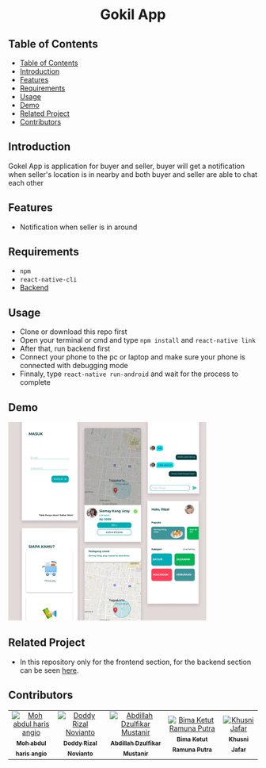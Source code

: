 <div align=center>
    <h1>Gokil App</h1>
</div>

## Table of Contents

- [Table of Contents](#Table-of-Contents)
- [Introduction](#Introduction)
- [Features](#Features)
- [Requirements](#Requirements)
- [Usage](#Usage)
- [Demo](#Demo)
- [Related Project](#Related-Project)
- [Contributors](#Contributors)

## Introduction


Gokel App is application for buyer and seller, buyer will get a notification when seller's location is in nearby and both buyer and seller are able to chat each other

## Features

- Notification when seller is in around

## Requirements

- `npm`
- `react-native-cli`
- [Backend]()

## Usage

- Clone or download this repo first
- Open your terminal or cmd and type `npm install` and `react-native link`
- After that, run backend first
- Connect your phone to the pc or laptop and make sure your phone is connected with debugging mode
- Finnaly, type `react-native run-android` and wait for the process to complete

## Demo

<img src="src/images/home.jpeg" width="400px;" alt="X"/>

  
## Related Project
 
* In this repository only for the frontend section, for the backend section can be seen [here]().

## Contributors
<center>
  <table>
    <tr>
      <td align="center">
        <a href="https://github.com/ayiangio">
          <img width="100" src="https://avatars2.githubusercontent.com/u/15377357?s=400&v=4" alt="Moh abdul haris angio"><br/>
          <sub><b>Moh abdul haris angio</b></sub>
        </a>
      </td>
      <td align="center">
        <a href="https://github.com/Drzaln">
          <img width="100" src="https://avatars2.githubusercontent.com/u/33492469?s=400&v=4" alt="Doddy Rizal Novianto"><br/>
          <sub><b>Doddy Rizal Novianto</b></sub>
        </a>
      </td>
      <td align="center">
        <a href="https://github.com/abdillahtop">
          <img width="100" src="https://avatars2.githubusercontent.com/u/50162090?s=400&v=4" alt="Abdillah Dzulfikar Mustanir"><br/>
          <sub><b>Abdillah Dzulfikar Mustanir</b></sub>
        </a>
      </td>
      <td align="center">
        <a href="https://github.com/bimtut">
          <img width="100" src="https://avatars1.githubusercontent.com/u/37969013?s=400&v=4" alt="Bima Ketut Ramuna Putra"><br/>
          <sub><b>Bima Ketut Ramuna Putra</b></sub>
        </a>
      </td>
      <td align="center">
        <a href="https://github.com/Khusnijafar">
          <img width="100" src="https://avatars3.githubusercontent.com/u/44925089?s=460&v=4" alt="Khusni Jafar"><br/>
          <sub><b>Khusni Jafar</b></sub>
        </a>
      </td>
    </tr>
  </table>
</center>
